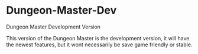 # Dungeon-Master-Dev
Dungeon Master Development Version

This version of the Dungeon Master is the development version, it will have the newest features, but it wont necessarily be save game friendly or stable.
